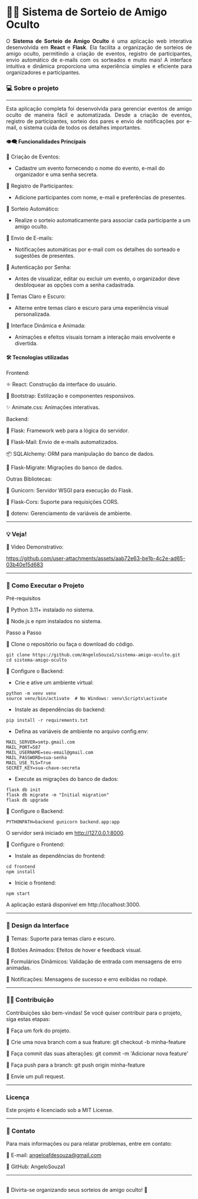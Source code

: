 # 🎉🎁 Sistema de Sorteio de Amigo Oculto


<div align="justify"> O <strong>Sistema de Sorteio de Amigo Oculto</strong> é uma aplicação web interativa desenvolvida em <strong>React</strong> e <strong>Flask</strong>. Ela facilita a organização de sorteios de amigo oculto, permitindo a criação de eventos, registro de participantes, envio automático de e-mails com os sorteados e muito mais! A interface intuitiva e dinâmica proporciona uma experiência simples e eficiente para organizadores e participantes.</div>

### 💻 Sobre o projeto

---

<div align="justify"> Esta aplicação completa foi desenvolvida para gerenciar eventos de amigo oculto de maneira fácil e automatizada. Desde a criação de eventos, registro de participantes, sorteio dos pares e envio de notificações por e-mail, o sistema cuida de todos os detalhes importantes.</div>

#### 👁️‍🗨️ Funcionalidades Principais

🔹 Criação de Eventos:

   - Cadastre um evento fornecendo o nome do evento, e-mail do organizador e uma senha secreta.

🔹 Registro de Participantes:

   - Adicione participantes com nome, e-mail e preferências de presentes.

🔹 Sorteio Automático:

   - Realize o sorteio automaticamente para associar cada participante a um amigo oculto.

🔹 Envio de E-mails:

   - Notificações automáticas por e-mail com os detalhes do sorteado e sugestões de presentes.

🔹 Autenticação por Senha:

   - Antes de visualizar, editar ou excluir um evento, o organizador deve desbloquear as opções com a senha cadastrada.

🔹 Temas Claro e Escuro:

   - Alterne entre temas claro e escuro para uma experiência visual personalizada.

🔹 Interface Dinâmica e Animada:

   - Animações e efeitos visuais tornam a interação mais envolvente e divertida.
</div>

#### 🛠 Tecnologias utilizadas

Frontend:

  ⚛️ React: Construção da interface do usuário.
   
  💅 Bootstrap: Estilização e componentes responsivos.
   
  ✨ Animate.css: Animações interativas.

Backend:

  🐍 Flask: Framework web para a lógica do servidor.
  
  📧 Flask-Mail: Envio de e-mails automatizados.
  
  📦 SQLAlchemy: ORM para manipulação do banco de dados.
  
  🔧 Flask-Migrate: Migrações do banco de dados.

Outras Bibliotecas:

  🔹 Gunicorn: Servidor WSGI para execução do Flask.
 
  🔹 Flask-Cors: Suporte para requisições CORS.
 
  🔹 dotenv: Gerenciamento de variáveis de ambiente.

---

### 💡 Veja!

🔹 Video Demonstrativo:


https://github.com/user-attachments/assets/aab72e63-be1b-4c2e-ad65-03b40e15d683

---

### 🔧 Como Executar o Projeto

Pré-requisitos

🔹 Python 3.11+ instalado no sistema.

🔹 Node.js e npm instalados no sistema.

Passo a Passo

🔹 Clone o repositório ou faça o download do código.

```
git clone https://github.com/AngeloSouza1/sistema-amigo-oculto.git
cd sistema-amigo-oculto
```


🔹 Configure o Backend:
 - Crie e ative um ambiente virtual:

```
python -m venv venv
source venv/bin/activate  # No Windows: venv\Scripts\activate
```
 - Instale as dependências do backend:
 ```
pip install -r requirements.txt
```
 - Defina as variáveis de ambiente no arquivo config.env:
 ```
MAIL_SERVER=smtp.gmail.com
MAIL_PORT=587
MAIL_USERNAME=seu-email@gmail.com
MAIL_PASSWORD=sua-senha
MAIL_USE_TLS=True
SECRET_KEY=sua-chave-secreta

```
 - Execute as migrações do banco de dados:
 ```
flask db init
flask db migrate -m "Initial migration"
flask db upgrade

```
🔹 Configure o Backend:
```
PYTHONPATH=backend gunicorn backend.app:app
```
O servidor será iniciado em http://127.0.0.1:8000.

🔹 Configure o Frontend:
 - Instale as dependências do frontend:
 ```
cd frontend
npm install

```
- Inicie o frontend:
 ```
npm start

```
A aplicação estará disponível em http://localhost:3000.

---

### 🎨 Design da Interface

🔹 Temas: Suporte para temas claro e escuro.

🔹 Botões Animados: Efeitos de hover e feedback visual.

🔹 Formulários Dinâmicos: Validação de entrada com mensagens de erro animadas.

🔹 Notificações: Mensagens de sucesso e erro exibidas no rodapé.

---

### 🤝🏻 Contribuição

Contribuições são bem-vindas! Se você quiser contribuir para o projeto, siga estas etapas:

🔹 Faça um fork do projeto.

🔹 Crie uma nova branch com a sua feature: git checkout -b minha-feature

🔹 Faça commit das suas alterações: git commit -m 'Adicionar nova feature'

🔹 Faça push para a branch: git push origin minha-feature

🔹 Envie um pull request.

---

### Licença

Este projeto é licenciado sob a MIT License.

---

### 📧 Contato

Para mais informações ou para relatar problemas, entre em contato:

  🔹  E-mail: angeloafdesouza@gmail.com

  🔹  GitHub: AngeloSouza1

---
<br>
🚀 Divirta-se organizando seus sorteios de amigo oculto! 🎁

